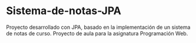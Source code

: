 # Sistema-de-notas-JPA
Proyecto desarrollado con JPA, basado en la implementación de un sistema de notas de curso. Proyecto de aula para la asignatura Programación Web.
